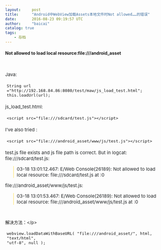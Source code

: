 ```yaml
---
layout:     post
title:      "Android中WebView加载Assets本地文件时Not allowed……的错误"
date:       2016-08-23 09:19:57 UTC
author:     "baicai"
catalog: true
tags:
    - 存档
---
```


<h4>Not allowed to load local resource:file:///android_asset</h4><p><br></p><p style="margin-bottom: 1em; padding: 0px; border: 0px; font-size: 15px; clear: both; color: rgb(36, 39, 41); font-family: Arial, "Helvetica Neue", Helvetica, sans-serif; line-height: 19.5px;">Java:</p><pre style="margin-bottom: 1em; padding: 5px; border: 0px; width: auto; max-height: 600px; font-family: Consolas, Menlo, Monaco, "Lucida Console", "Liberation Mono", "DejaVu Sans Mono", "Bitstream Vera Sans Mono", "Courier New", monospace, sans-serif; word-wrap: normal; color: rgb(36, 39, 41); background-color: rgb(239, 240, 241);"><code style="margin: 0px; border: 0px; font-size: 13px; font-family: Consolas, Menlo, Monaco, "Lucida Console", "Liberation Mono", "DejaVu Sans Mono", "Bitstream Vera Sans Mono", "Courier New", monospace, sans-serif; white-space: inherit; background-color: rgb(239, 240, 241);">String url ="http://192.168.84.86:8080/test/maw/js_load_test.html";
this.loadUrl(url);
</code></pre><p style="margin-bottom: 1em; padding: 0px; border: 0px; font-size: 15px; clear: both; color: rgb(36, 39, 41); font-family: Arial, "Helvetica Neue", Helvetica, sans-serif; line-height: 19.5px;">js_load_test.html:</p><pre style="margin-bottom: 1em; padding: 5px; border: 0px; width: auto; max-height: 600px; font-family: Consolas, Menlo, Monaco, "Lucida Console", "Liberation Mono", "DejaVu Sans Mono", "Bitstream Vera Sans Mono", "Courier New", monospace, sans-serif; word-wrap: normal; color: rgb(36, 39, 41); background-color: rgb(239, 240, 241);"><code style="margin: 0px; border: 0px; font-size: 13px; font-family: Consolas, Menlo, Monaco, "Lucida Console", "Liberation Mono", "DejaVu Sans Mono", "Bitstream Vera Sans Mono", "Courier New", monospace, sans-serif; white-space: inherit; background-color: rgb(239, 240, 241);">&lt;script src="file:///sdcard/test.js"&gt;&lt;/script&gt;
</code></pre><p style="margin-bottom: 1em; padding: 0px; border: 0px; font-size: 15px; clear: both; color: rgb(36, 39, 41); font-family: Arial, "Helvetica Neue", Helvetica, sans-serif; line-height: 19.5px;">I've also tried :</p><pre style="margin-bottom: 1em; padding: 5px; border: 0px; width: auto; max-height: 600px; font-family: Consolas, Menlo, Monaco, "Lucida Console", "Liberation Mono", "DejaVu Sans Mono", "Bitstream Vera Sans Mono", "Courier New", monospace, sans-serif; word-wrap: normal; color: rgb(36, 39, 41); background-color: rgb(239, 240, 241);"><code style="margin: 0px; border: 0px; font-size: 13px; font-family: Consolas, Menlo, Monaco, "Lucida Console", "Liberation Mono", "DejaVu Sans Mono", "Bitstream Vera Sans Mono", "Courier New", monospace, sans-serif; white-space: inherit; background-color: rgb(239, 240, 241);">&lt;script src="file:///android_asset/www/js/test.js"&gt;&lt;/script&gt;
</code></pre><p style="margin-bottom: 1em; padding: 0px; border: 0px; font-size: 15px; clear: both; color: rgb(36, 39, 41); font-family: Arial, "Helvetica Neue", Helvetica, sans-serif; line-height: 19.5px;">test.js file exists and js file path is correct. But in logcat: file:///sdcard/test.js:</p><blockquote style="margin-bottom: 10px; padding-right: 10px; padding-left: 10px; border-width: 0px 0px 0px 2px; border-left-color: rgb(255, 235, 142); font-size: 15px; quotes: none; color: rgb(36, 39, 41); font-family: Arial, "Helvetica Neue", Helvetica, sans-serif; line-height: 19.5px; background-color: rgb(255, 248, 220);"><p style="padding: 0px; border: 0px; clear: both;">03-18 13:01:12.467: E/Web Console(26189): Not allowed to load local resource: file:///sdcard/test.js at :0</p></blockquote><p style="margin-bottom: 1em; padding: 0px; border: 0px; font-size: 15px; clear: both; color: rgb(36, 39, 41); font-family: Arial, "Helvetica Neue", Helvetica, sans-serif; line-height: 19.5px;">file:///android_asset/www/js/test.js:</p><blockquote style="margin-bottom: 10px; padding-right: 10px; padding-left: 10px; border-width: 0px 0px 0px 2px; border-left-color: rgb(255, 235, 142); font-size: 15px; quotes: none; color: rgb(36, 39, 41); font-family: Arial, "Helvetica Neue", Helvetica, sans-serif; line-height: 19.5px; background-color: rgb(255, 248, 220);"><p style="padding: 0px; border: 0px; clear: both;">03-18 13:01:53.467: E/Web Console(26189): Not allowed to load local resource: file:///android_asset/www/js/test.js at :0</p></blockquote><p><br></p><p>解决方法：&lt;/p><pre style="margin-bottom: 1em; padding: 5px; border: 0px; width: auto; max-height: 600px; font-family: Consolas, Menlo, Monaco, "Lucida Console", "Liberation Mono", "DejaVu Sans Mono", "Bitstream Vera Sans Mono", "Courier New", monospace, sans-serif; word-wrap: normal; color: rgb(36, 39, 41); background-color: rgb(239, 240, 241);"><code style="margin: 0px; border: 0px; font-size: 13px; font-family: Consolas, Menlo, Monaco, "Lucida Console", "Liberation Mono", "DejaVu Sans Mono", "Bitstream Vera Sans Mono", "Courier New", monospace, sans-serif; white-space: inherit; background-color: rgb(239, 240, 241);">webview.loadDataWithBaseURL( "file:///android_asset/", html, "text/html", 
"utf-8", null ); </code></pre>